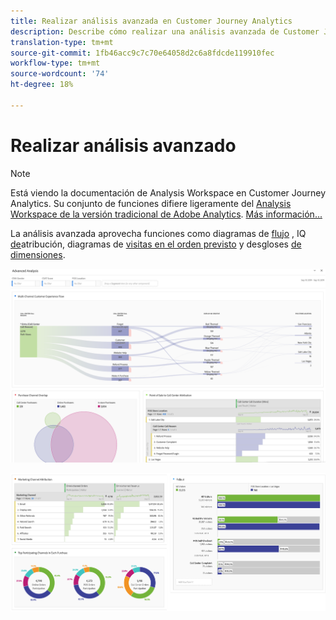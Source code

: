 ```yaml
---
title: Realizar análisis avanzada en Customer Journey Analytics
description: Describe cómo realizar una análisis avanzada de Customer Journey Analytics en Workspace.
translation-type: tm+mt
source-git-commit: 1fb46acc9c7c70e64058d2c6a8fdcde119910fec
workflow-type: tm+mt
source-wordcount: '74'
ht-degree: 18%

---
```



# Realizar análisis avanzado

>[!NOTE]
>
>Está viendo la documentación de Analysis Workspace en Customer Journey Analytics. Su conjunto de funciones difiere ligeramente del [Analysis Workspace de la versión tradicional de Adobe Analytics](https://docs.adobe.com/content/help/es-ES/analytics/analyze/analysis-workspace/home.html). [Más información...](/help/getting-started/cja-aa.md)

La análisis avanzada aprovecha funciones como diagramas de [flujo](/help/analysis-workspace/visualizations/c-flow/flow.md) , IQ [de](/help/analysis-workspace/attribution/overview.md)atribución, diagramas de [visitas en el orden previsto](/help/analysis-workspace/visualizations/fallout/fallout-flow.md) y desgloses [de dimensiones](/help/components/dimensions/t-breakdown-fa.md).

![Captura de pantalla del espacio de trabajo 1](assets/cja-adv-analysis1.png)

![Captura de pantalla del espacio de trabajo 2](assets/cja-adv-analysis2.png)
